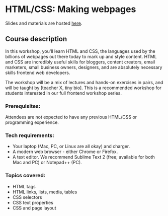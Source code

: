 # HTML/CSS: Making webpages

Slides and materials are hosted [here](http://teaching-materials.org/htmlcss-1day).

## Course description

In this workshop, you'll learn HTML and CSS, the languages used by the billions of webpages out there today to mark up and style content. HTML and CSS are incredibly useful skills for bloggers, content creators, email marketers, small business owners, designers, and are absolutely necessary skills frontend web developers.

The workshop will be a mix of lectures and hands-on exercises in pairs, and will be taught by [teacher X, tiny bio]. This is a recommended workshop for students interested in our full frontend workshop series.

### Prerequisites:

Attendees are not expected to have any previous HTML/CSS or programming experience.

### Tech requirements:

* Your laptop (Mac, PC, or Linux are all okay) and charger.
* A modern web browser - either Chrome or Firefox. 
* A text editor. We recommend Sublime Text 2 (free; available for both Mac and PC) or Notepad++ (PC).

### Topics covered:

* HTML tags 
* HTML links, lists, media, tables
* CSS selectors
* CSS text properties
* CSS and page layout